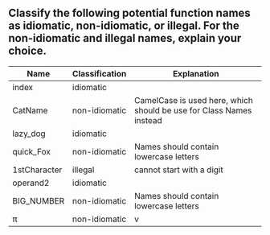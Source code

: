 ## Classify the following potential function names as idiomatic, non-idiomatic, or illegal. For the non-idiomatic and illegal names, explain your choice.

|Name|Classification| Explanation |
|----|--------------| ------------|
|index          | idiomatic         |
|CatName        | non-idiomatic     | CamelCase is used here, which should be use for Class Names instead
|lazy_dog       | idiomatic         |
|quick_Fox      | non-idiomatic     | Names should contain lowercase letters
|1stCharacter   | illegal           | cannot start with a digit
|operand2       | idiomatic         |
|BIG_NUMBER     | non-idiomatic     | Names should contain lowercase letters
|π              | non-idiomatic     | v